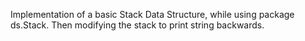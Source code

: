 Implementation of a basic Stack Data Structure, while using package ds.Stack.
Then modifying the stack to print string backwards.
